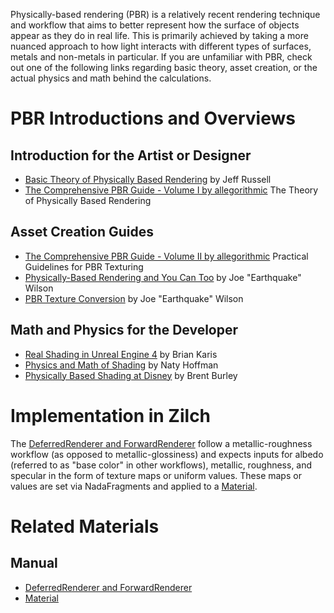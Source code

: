 Physically-based rendering (PBR) is a relatively recent rendering technique and workflow that aims to better represent how the surface of objects appear as they do in real life. This is primarily achieved by taking a more nuanced approach to how light interacts with different types of surfaces, metals and non-metals in particular. If you are unfamiliar with PBR, check out one of the following links regarding basic theory, asset creation, or the actual physics and math behind the calculations.

 # PBR Introductions and Overviews

 ## Introduction for the Artist or Designer

 - [Basic Theory of Physically Based Rendering](https://www.marmoset.co/posts/basic-theory-of-physically-based-rendering/) by Jeff Russell
 - [The Comprehensive PBR Guide - Volume I by allegorithmic](https://www.allegorithmic.com/system/files/software/download/build/PBR_Guide_Vol.1.pdf/) The Theory of Physically Based Rendering

 ## Asset Creation Guides

 - [The Comprehensive PBR Guide - Volume II by allegorithmic](https://www.allegorithmic.com/system/files/software/download/build/PBR_volume_02_rev05.pdf/) Practical Guidelines for PBR Texturing
 - [Physically-Based Rendering and You Can Too](https://www.marmoset.co/posts/physically-based-rendering-and-you-can-too/) by Joe "Earthquake" Wilson
 - [PBR Texture Conversion](https://www.marmoset.co/posts/pbr-texture-conversion/) by Joe "Earthquake" Wilson

 ## Math and Physics for the Developer

 - [Real Shading in Unreal Engine 4](http://blog.selfshadow.com/publications/s2013-shading-course/karis/s2013_pbs_epic_notes_v2.pdf) by Brian Karis
 - [Physics and Math of Shading](http://blog.selfshadow.com/publications/s2013-shading-course/hoffman/s2013_pbs_physics_math_notes.pdf/) by Naty Hoffman
 - [Physically Based Shading at Disney](http://blog.selfshadow.com/publications/s2012-shading-course/burley/s2012_pbs_disney_brdf_notes_v3.pdf/) by Brent Burley

 # Implementation in Zilch

The [DeferredRenderer and ForwardRenderer](https://github.com/ZilchEngine/ZilchDocs/blob/master/zilch_editor_documentation/zilchmanual/graphics/renderer/deferred_renderer.markdown) follow a metallic-roughness workflow (as opposed to metallic-glossiness) and expects inputs for albedo (referred to as "base color" in other workflows), metallic, roughness, and specular in the form of texture maps or uniform values. These maps or values are set via NadaFragments and applied to a [Material](https://github.com/ZilchEngine/ZilchDocs/blob/master/zilch_editor_documentation/zilchmanual/graphics/materials/materials_overview.markdown). 

 # Related Materials
 ## Manual

- [DeferredRenderer and ForwardRenderer](https://github.com/ZilchEngine/ZilchDocs/blob/master/zilch_editor_documentation/zilchmanual/graphics/renderer/deferred_renderer.markdown)
- [Material](https://github.com/ZilchEngine/ZilchDocs/blob/master/zilch_editor_documentation/zilchmanual/graphics/materials/materials_overview.markdown) 

 